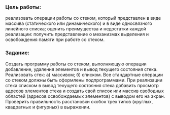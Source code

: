 
### Цель работы: 
реализовать операции работы со стеком, который представлен в виде массива (статического или динамического) и в виде односвязного линейного списка; оценить преимущества и недостатки каждой реализации: получить представление о механизмах выделения и освобождения памяти при работе со стеком.



### Задание: 
Создать программу работы со стеком, выполняющую операции добавление, удаления элементов и вывод текущего состояния стека. Реализовать стек: а) массивом; б) списком. Все стандартные операции со стеком должны быть оформлены подпрограммами. При реализации стека списком в вывод текущего состояния стека добавить просмотр адресов элементов стека и создать свой список или массив свободных областей (адресов освобождаемых элементов) с выводом его на экран. Проверить правильность расстановки скобок трех типов (круглых, квадратных и фигурных) в выражении.
